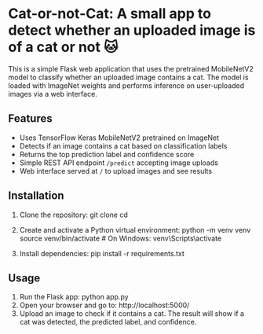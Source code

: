 # Cat-or-not-Cat: A small app to detect whether an uploaded image is of a cat or not 🐱
This is a simple Flask web application that uses the pretrained MobileNetV2 model to classify whether an uploaded image contains a cat. The model is loaded with ImageNet weights and performs inference on user-uploaded images via a web interface.

## Features

- Uses TensorFlow Keras MobileNetV2 pretrained on ImageNet
- Detects if an image contains a cat based on classification labels
- Returns the top prediction label and confidence score
- Simple REST API endpoint `/predict` accepting image uploads
- Web interface served at `/` to upload images and see results

## Installation

1. Clone the repository:
   git clone <repository-url>
   cd <repository-folder>

2. Create and activate a Python virtual environment:
  python -m venv venv
  source venv/bin/activate # On Windows: venv\Scripts\activate

3. Install dependencies:
  pip install -r requirements.txt

## Usage

1. Run the Flask app: python app.py
2. Open your browser and go to: http://localhost:5000/
3. Upload an image to check if it contains a cat. The result will show if a cat was detected, the predicted label, and confidence.








